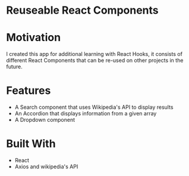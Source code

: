 # Reuseable React Components

# Motivation
I created this app for additional learning with React Hooks, it consists of different React Components that can be re-used on other projects in the future. 

# Features
- A Search component that uses Wikipedia's API to display results
- An Accordion that displays information from a given array
- A Dropdown component


# Built With
- React
- Axios and wikipedia's API

